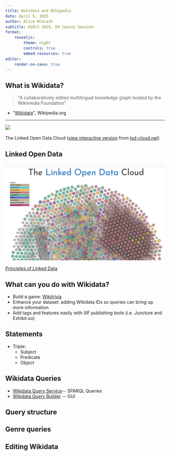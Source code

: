 ```yaml
---
title: Wikidata and Wikipedia
date: April 5, 2025
author: Alice McGrath
subtitle: ASECS 2025, DH Caucus Session
format:
    revealjs:
        theme: night
        controls: true
        embed-resources: true
editor:
    render-on-save: true
---
```



## What is Wikidata?

> "A collaboratively edited multilingual knowledge graph hosted by the Wikimedia Foundation" 

- "[Wikidata](https://en.wikipedia.org/wiki/Wikidata)", Wikipedia.org

---

![](https://lod-cloud.net/clouds/lod-cloud.svg)

The Linked Open Data Cloud ([view interactive version](https://lod-cloud.net/clouds/lod-cloud.svg) from [lod-cloud.net](https://lod-cloud.net/))

## Linked Open Data

![The Linked Open Data Cloud](media/lod-cloud.png)

[Principles of Linked Data](https://www.w3.org/DesignIssues/LinkedData.html)

## What can you do with Wikidata?

- Build a game: [Wikitrivia](https://wikitrivia.tomjwatson.com/)
- Enhance your dataset: adding Wikidata IDs so queries can bring up more information
- Add tags and features easily with IIIF publishing tools (i.e. Juncture and Exhibit.so)

## Statements

- Triple:
  - Subject
  - Predicate
  - Object

## Wikidata Queries

- [Wikidata Query Service](https://query.wikidata.org/)-- SPARQL Queries
- [Wikidata Query Builder](https://query.wikidata.org/querybuilder/?uselang=en) -- GUI 

## Query structure


## Genre queries



## Editing Wikidata